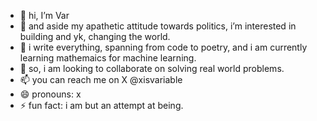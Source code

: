 - 👋 hi, I’m Var
- 👀 and aside my apathetic attitude towards politics, i’m interested in building and yk, changing the world.
- 🌱 i write everything, spanning from code to poetry, and i am currently learning mathemaics for machine learning.
- 💞️ so, i am looking to collaborate on solving real world problems.
- 📫 you can reach me on X @xisvariable
- 😄 pronouns: x
- ⚡ fun fact: i am but an attempt at being.

<!---
xisvar/xisvar is a ✨ special ✨ repository because its `README.md` (this file) appears on your GitHub profile.
You can click the Preview link to take a look at your changes.
--->
